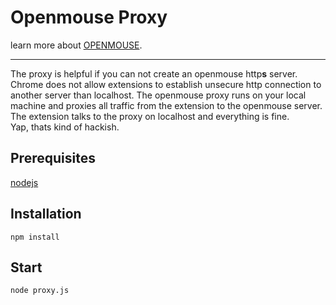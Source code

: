 # Openmouse Proxy

learn more about [OPENMOUSE](https://github.com/rockitbaby/openmouse).

---

The proxy is helpful if you can not create an openmouse http**s** server. Chrome does not allow extensions to establish unsecure http connection to another server than localhost. The openmouse proxy runs on your local machine and proxies all traffic from the extension to the openmouse server. The extension talks to the proxy on localhost and everything is fine.  
Yap, thats kind of hackish.

## Prerequisites

[nodejs](http://nodejs.org/)

## Installation

```
npm install
```

## Start

```
node proxy.js
```